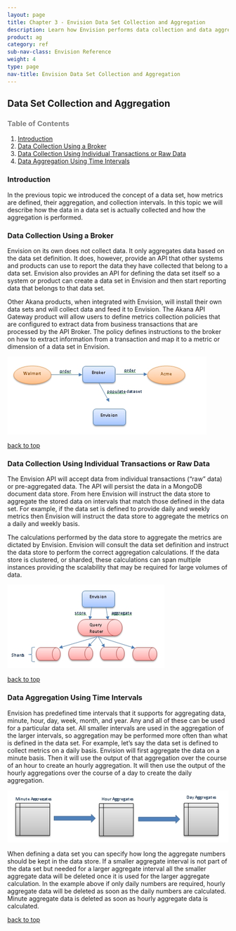 ```yaml
---
layout: page
title: Chapter 3 - Envision Data Set Collection and Aggregation
description: Learn how Envision performs data collection and data aggregation.
product: ag
category: ref
sub-nav-class: Envision Reference
weight: 4
type: page
nav-title: Envision Data Set Collection and Aggregation
---
```


Data Set Collection and Aggregation
-----------------------------------

<h3 name="top" style="color: grey;">Table of Contents</h3>

1. [Introduction](#introduction)
2. [Data Collection Using a Broker](#data-collection-using-a-broker)
3. [Data Collection Using Individual Transactions or Raw Data](#data-collection-using-individual-transations-or-raw-data)
4. [Data Aggregation Using Time Intervals](#data-aggregation-using-time-intervals)

### <a id="introduction"></a>Introduction

In the previous topic we introduced the concept of a data set, how metrics are defined, their aggregation, and collection intervals. In this topic we will describe how the data in a data set is actually collected and how the aggregation is performed.

### <a id="data-collection-using-a-broker"></a>Data Collection Using a Broker

Envision on its own does not collect data. It only aggregates data based on the data set definition. It does, however, provide an API that other systems and products can use to report the data they have collected that belong to a data set. Envision also provides an API for defining the data set itself so a system or product can create a data set in Envision and then start reporting data that belongs to that data set.

Other Akana products, when integrated with Envision, will install their own data sets and will collect data and feed it to Envision. The Akana API Gateway product will allow users to define metrics collection policies that are configured to extract data from business transactions that are processed by the API Broker. The policy defines instructions to the broker on how to extract information from a transaction and map it to a metric or dimension of a data set in Envision.

![Envision](images/env_dataset_aggregation1.jpg "Dataset Collection using a Broker")

<a href="#top">back to top</a>

### <a id="data-collection-using-individual-transations-or-raw-data"></a>Data Collection Using Individual Transactions or Raw Data

The Envision API will accept data from individual transactions (“raw” data) or pre-aggregated data. The API will persist the data in a MongoDB document data store. From here Envision will instruct the data store to aggregate the stored data on intervals that match those defined in the data set. For example, if the data set is defined to provide daily and weekly metrics then Envision will instruct the data store to aggregate the metrics on a daily and weekly basis.

The calculations performed by the data store to aggregate the metrics are dictated by Envision. Envision will consult the data set definition and instruct the data store to perform the correct aggregation calculations. If the data store is clustered, or sharded, these calculations can span multiple instances providing the scalability that may be required for large volumes of data.

![Envision](images/env_dataset_aggregation2.jpg "Data Collection using Individual Transactions or Raw Data")

<a href="#top">back to top</a>

### <a id="data-aggregation-using-time-intervals"></a>Data Aggregation Using Time Intervals

Envision has predefined time intervals that it supports for aggregating data, minute, hour, day, week, month, and year. Any and all of these can be used for a particular data set. All smaller intervals are used in the aggregation of the larger intervals, so aggregation may be performed more often than what is defined in the data set. For example, let’s say the data set is defined to collect metrics on a daily basis. Envision will first aggregate the data on a minute basis. Then it will use the output of that aggregation over the course of an hour to create an hourly aggregation. It will then use the output of the hourly aggregations over the course of a day to create the daily aggregation.

![Envision](images/env_dataset_aggregation3.jpg "Data Aggregation Using Time Intervals")

When defining a data set you can specify how long the aggregate numbers should be kept in the data store. If a smaller aggregate interval is not part of the data set but needed for a larger aggregate interval all the smaller aggregate data will be deleted once it is used for the larger aggregate calculation. In the example above if only daily numbers are required, hourly aggregate data will be deleted as soon as the daily numbers are calculated. Minute aggregate data is deleted as soon as hourly aggregate data is calculated.

<a href="#top">back to top</a>